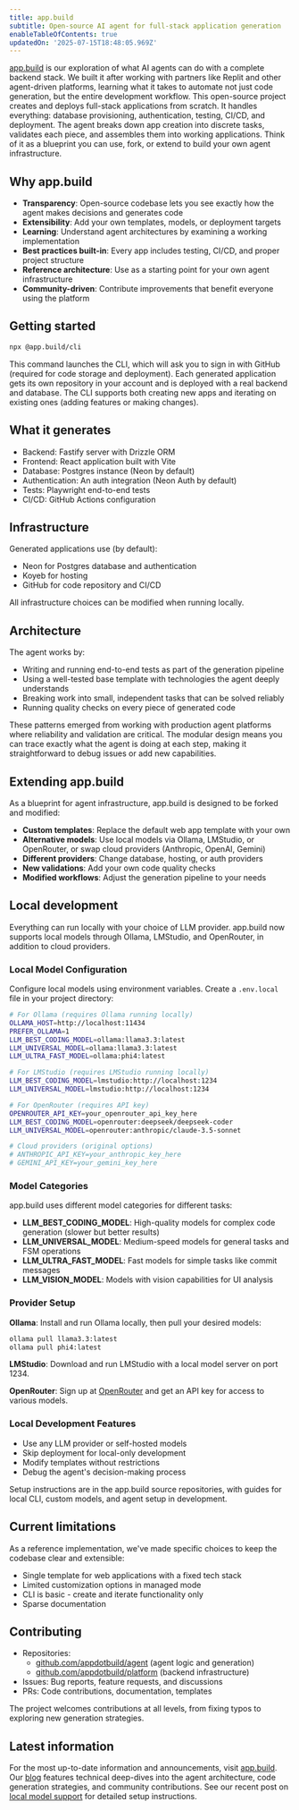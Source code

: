 ```yaml
---
title: app.build
subtitle: Open-source AI agent for full-stack application generation
enableTableOfContents: true
updatedOn: '2025-07-15T18:48:05.969Z'
---
```


[app.build](https://www.app.build/) is our exploration of what AI agents can do with a complete backend stack. We built it after working with partners like Replit and other agent-driven platforms, learning what it takes to automate not just code generation, but the entire development workflow. This open-source project creates and deploys full-stack applications from scratch. It handles everything: database provisioning, authentication, testing, CI/CD, and deployment. The agent breaks down app creation into discrete tasks, validates each piece, and assembles them into working applications. Think of it as a blueprint you can use, fork, or extend to build your own agent infrastructure.

## Why app.build

- **Transparency**: Open-source codebase lets you see exactly how the agent makes decisions and generates code
- **Extensibility**: Add your own templates, models, or deployment targets
- **Learning**: Understand agent architectures by examining a working implementation
- **Best practices built-in**: Every app includes testing, CI/CD, and proper project structure
- **Reference architecture**: Use as a starting point for your own agent infrastructure
- **Community-driven**: Contribute improvements that benefit everyone using the platform

## Getting started

```bash
npx @app.build/cli
```

This command launches the CLI, which will ask you to sign in with GitHub (required for code storage and deployment). Each generated application gets its own repository in your account and is deployed with a real backend and database. The CLI supports both creating new apps and iterating on existing ones (adding features or making changes).

## What it generates

- Backend: Fastify server with Drizzle ORM
- Frontend: React application built with Vite
- Database: Postgres instance (Neon by default)
- Authentication: An auth integration (Neon Auth by default)
- Tests: Playwright end-to-end tests
- CI/CD: GitHub Actions configuration

## Infrastructure

Generated applications use (by default):

- Neon for Postgres database and authentication
- Koyeb for hosting
- GitHub for code repository and CI/CD

All infrastructure choices can be modified when running locally.

## Architecture

The agent works by:

- Writing and running end-to-end tests as part of the generation pipeline
- Using a well-tested base template with technologies the agent deeply understands
- Breaking work into small, independent tasks that can be solved reliably
- Running quality checks on every piece of generated code

These patterns emerged from working with production agent platforms where reliability and validation are critical. The modular design means you can trace exactly what the agent is doing at each step, making it straightforward to debug issues or add new capabilities.

## Extending app.build

As a blueprint for agent infrastructure, app.build is designed to be forked and modified:

- **Custom templates**: Replace the default web app template with your own
- **Alternative models**: Use local models via Ollama, LMStudio, or OpenRouter, or swap cloud providers (Anthropic, OpenAI, Gemini)
- **Different providers**: Change database, hosting, or auth providers
- **New validations**: Add your own code quality checks
- **Modified workflows**: Adjust the generation pipeline to your needs

## Local development

Everything can run locally with your choice of LLM provider. app.build now supports local models through Ollama, LMStudio, and OpenRouter, in addition to cloud providers.

### Local Model Configuration

Configure local models using environment variables. Create a `.env.local` file in your project directory:

```bash
# For Ollama (requires Ollama running locally)
OLLAMA_HOST=http://localhost:11434
PREFER_OLLAMA=1
LLM_BEST_CODING_MODEL=ollama:llama3.3:latest
LLM_UNIVERSAL_MODEL=ollama:llama3.3:latest
LLM_ULTRA_FAST_MODEL=ollama:phi4:latest

# For LMStudio (requires LMStudio running locally)
LLM_BEST_CODING_MODEL=lmstudio:http://localhost:1234
LLM_UNIVERSAL_MODEL=lmstudio:http://localhost:1234

# For OpenRouter (requires API key)
OPENROUTER_API_KEY=your_openrouter_api_key_here
LLM_BEST_CODING_MODEL=openrouter:deepseek/deepseek-coder
LLM_UNIVERSAL_MODEL=openrouter:anthropic/claude-3.5-sonnet

# Cloud providers (original options)
# ANTHROPIC_API_KEY=your_anthropic_key_here
# GEMINI_API_KEY=your_gemini_key_here
```

### Model Categories

app.build uses different model categories for different tasks:

- **LLM_BEST_CODING_MODEL**: High-quality models for complex code generation (slower but better results)
- **LLM_UNIVERSAL_MODEL**: Medium-speed models for general tasks and FSM operations
- **LLM_ULTRA_FAST_MODEL**: Fast models for simple tasks like commit messages
- **LLM_VISION_MODEL**: Models with vision capabilities for UI analysis

### Provider Setup

**Ollama**: Install and run Ollama locally, then pull your desired models:

```bash
ollama pull llama3.3:latest
ollama pull phi4:latest
```

**LMStudio**: Download and run LMStudio with a local model server on port 1234.

**OpenRouter**: Sign up at [OpenRouter](https://openrouter.ai/) and get an API key for access to various models.

### Local Development Features

- Use any LLM provider or self-hosted models
- Skip deployment for local-only development
- Modify templates without restrictions
- Debug the agent's decision-making process

Setup instructions are in the app.build source repositories, with guides for local CLI, custom models, and agent setup in development.

## Current limitations

As a reference implementation, we've made specific choices to keep the codebase clear and extensible:

- Single template for web applications with a fixed tech stack
- Limited customization options in managed mode
- CLI is basic - create and iterate functionality only
- Sparse documentation

## Contributing

- Repositories:
  - [github.com/appdotbuild/agent](https://github.com/appdotbuild/agent) (agent logic and generation)
  - [github.com/appdotbuild/platform](https://github.com/appdotbuild/platform) (backend infrastructure)
- Issues: Bug reports, feature requests, and discussions
- PRs: Code contributions, documentation, templates

The project welcomes contributions at all levels, from fixing typos to exploring new generation strategies.

## Latest information

For the most up-to-date information and announcements, visit [app.build](https://app.build/). Our [blog](https://app.build/blog/) features technical deep-dives into the agent architecture, code generation strategies, and community contributions. See our recent post on [local model support](https://www.app.build/blog/app-build-now-supports-open-source-models) for detailed setup instructions.
